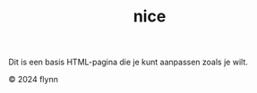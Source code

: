 <!DOCTYPE html>
<html lang="nl">
<head>
    <meta charset="UTF-8">
    <meta name="viewport" content="width=device-width, initial-scale=1.0">
    <title>Basis HTML Pagina</title>
    <link rel="stylesheet" href="styles.css">
</head>
<body>
    <header>
        <h1>nice</h1>
    </header>
    <main>
        <p>Dit is een basis HTML-pagina die je kunt aanpassen zoals je wilt.</p>
    </main>
    <footer>
        <p>&copy; 2024 flynn </p>
    </footer>
</body>
</html>
